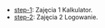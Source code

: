 - [step-1](https://github.com/mssjanee/PAW-LAB-/tree/kalkulator): Zajęcia 1 Kalkulator.
- [step-2](https://github.com/mssjanee/PAW-LAB-/tree/logowanie): Zajęcia 2 Logowanie.

